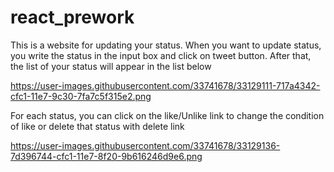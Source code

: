 # react_prework
This is a website for updating your status.
When you want to update status, you write the status in the input box and click on tweet button. 
After that, the list of your status will appear in the list below

https://user-images.githubusercontent.com/33741678/33129111-717a4342-cfc1-11e7-9c30-7fa7c5f315e2.png

For each status, you can click on the like/Unlike link to change the condition of like or delete that status with delete link

https://user-images.githubusercontent.com/33741678/33129136-7d396744-cfc1-11e7-8f20-9b616246d9e6.png
